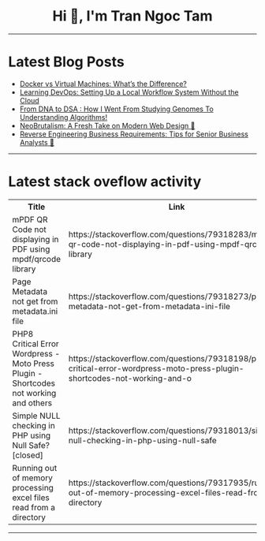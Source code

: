 <h1 align="center">Hi 👋, I'm Tran Ngoc Tam</h1>

---

# Latest Blog Posts 
<!-- BLOG-POST-LIST:START -->
- [Docker vs Virtual Machines: What’s the Difference?](https://dev.to/toluwanee/docker-vs-virtual-machines-whats-the-difference-4o5o)
- [Learning DevOps: Setting Up a Local Workflow System Without the Cloud](https://dev.to/toluwanee/learning-devops-setting-up-a-local-workflow-system-without-the-cloud-46oo)
- [From DNA to DSA : How I Went From Studying Genomes To Understanding Algorithms!](https://dev.to/alfiyafatima09/from-dna-to-dsa-how-i-went-from-studying-genomes-to-understanding-algorithms-238c)
- [NeoBrutalism: A Fresh Take on Modern Web Design 🎨](https://dev.to/oshekharo/neobrutalism-a-fresh-take-on-modern-web-design-4ej0)
- [Reverse Engineering Business Requirements: Tips for Senior Business Analysts 🌟](https://dev.to/pro-project-mngr/reverse-engineering-business-requirements-tips-for-senior-business-analysts-3f5d)
<!-- BLOG-POST-LIST:END -->

---

# Latest stack oveflow activity
<table>
  <tr><th>Title</th><th>Link</th></tr>
  <!-- STACKOVERFLOW:START --><tr><td>mPDF QR Code not displaying in PDF using mpdf/qrcode library</td><td>https://stackoverflow.com/questions/79318283/mpdf-qr-code-not-displaying-in-pdf-using-mpdf-qrcode-library</td></tr><tr><td>Page Metadata not get from metadata.ini file</td><td>https://stackoverflow.com/questions/79318273/page-metadata-not-get-from-metadata-ini-file</td></tr><tr><td>PHP8 Critical Error Wordpress - Moto Press Plugin - Shortcodes not working and others</td><td>https://stackoverflow.com/questions/79318198/php8-critical-error-wordpress-moto-press-plugin-shortcodes-not-working-and-o</td></tr><tr><td>Simple NULL checking in PHP using Null Safe? [closed]</td><td>https://stackoverflow.com/questions/79318013/simple-null-checking-in-php-using-null-safe</td></tr><tr><td>Running out of memory processing excel files read from a directory</td><td>https://stackoverflow.com/questions/79317935/running-out-of-memory-processing-excel-files-read-from-a-directory</td></tr><!-- STACKOVERFLOW:END -->
</table>

---



